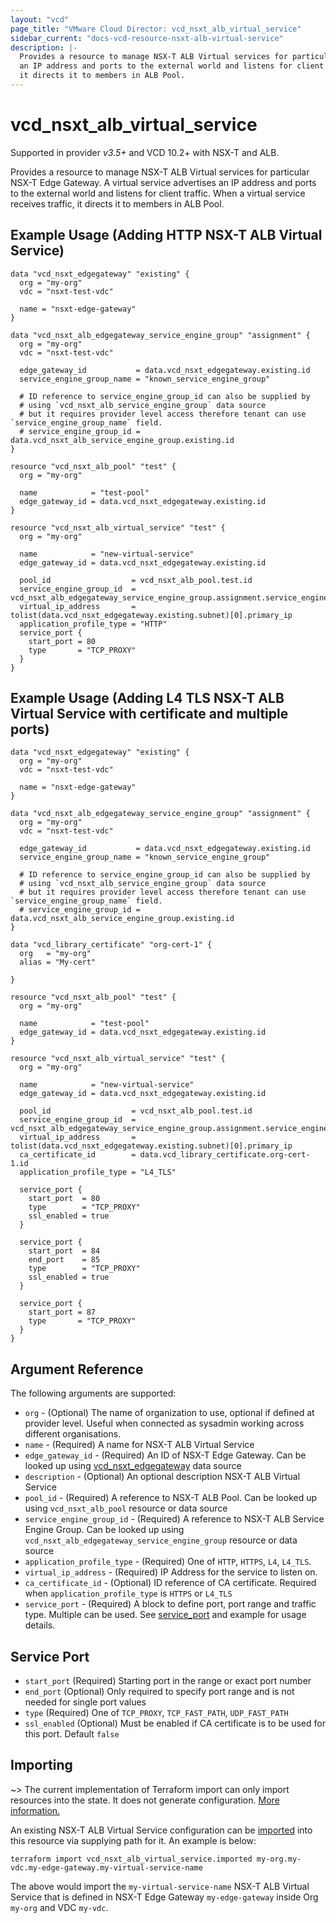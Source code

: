 ```yaml
---
layout: "vcd"
page_title: "VMware Cloud Director: vcd_nsxt_alb_virtual_service"
sidebar_current: "docs-vcd-resource-nsxt-alb-virtual-service"
description: |-
  Provides a resource to manage NSX-T ALB Virtual services for particular NSX-T Edge Gateway. A virtual service advertises
  an IP address and ports to the external world and listens for client traffic. When a virtual service receives traffic,
  it directs it to members in ALB Pool.
---
```


# vcd\_nsxt\_alb\_virtual\_service

Supported in provider *v3.5+* and VCD 10.2+ with NSX-T and ALB.

Provides a resource to manage NSX-T ALB Virtual services for particular NSX-T Edge Gateway. A virtual service advertises
an IP address and ports to the external world and listens for client traffic. When a virtual service receives traffic,
it directs it to members in ALB Pool.

## Example Usage (Adding HTTP NSX-T ALB Virtual Service)
```hcl
data "vcd_nsxt_edgegateway" "existing" {
  org = "my-org"
  vdc = "nsxt-test-vdc"

  name = "nsxt-edge-gateway"
}

data "vcd_nsxt_alb_edgegateway_service_engine_group" "assignment" {
  org = "my-org"
  vdc = "nsxt-test-vdc"

  edge_gateway_id           = data.vcd_nsxt_edgegateway.existing.id
  service_engine_group_name = "known_service_engine_group"

  # ID reference to service_engine_group_id can also be supplied by 
  # using `vcd_nsxt_alb_service_engine_group` data source
  # but it requires provider level access therefore tenant can use `service_engine_group_name` field.
  # service_engine_group_id = data.vcd_nsxt_alb_service_engine_group.existing.id
}

resource "vcd_nsxt_alb_pool" "test" {
  org = "my-org"

  name            = "test-pool"
  edge_gateway_id = data.vcd_nsxt_edgegateway.existing.id
}

resource "vcd_nsxt_alb_virtual_service" "test" {
  org = "my-org"

  name            = "new-virtual-service"
  edge_gateway_id = data.vcd_nsxt_edgegateway.existing.id

  pool_id                  = vcd_nsxt_alb_pool.test.id
  service_engine_group_id  = vcd_nsxt_alb_edgegateway_service_engine_group.assignment.service_engine_group_id
  virtual_ip_address       = tolist(data.vcd_nsxt_edgegateway.existing.subnet)[0].primary_ip
  application_profile_type = "HTTP"
  service_port {
    start_port = 80
    type       = "TCP_PROXY"
  }
}
```

## Example Usage (Adding L4 TLS NSX-T ALB Virtual Service with certificate and multiple ports)
```hcl
data "vcd_nsxt_edgegateway" "existing" {
  org = "my-org"
  vdc = "nsxt-test-vdc"

  name = "nsxt-edge-gateway"
}

data "vcd_nsxt_alb_edgegateway_service_engine_group" "assignment" {
  org = "my-org"
  vdc = "nsxt-test-vdc"

  edge_gateway_id           = data.vcd_nsxt_edgegateway.existing.id
  service_engine_group_name = "known_service_engine_group"

  # ID reference to service_engine_group_id can also be supplied by 
  # using `vcd_nsxt_alb_service_engine_group` data source
  # but it requires provider level access therefore tenant can use `service_engine_group_name` field.
  # service_engine_group_id = data.vcd_nsxt_alb_service_engine_group.existing.id
}

data "vcd_library_certificate" "org-cert-1" {
  org   = "my-org"
  alias = "My-cert"

}

resource "vcd_nsxt_alb_pool" "test" {
  org = "my-org"

  name            = "test-pool"
  edge_gateway_id = data.vcd_nsxt_edgegateway.existing.id
}

resource "vcd_nsxt_alb_virtual_service" "test" {
  org = "my-org"

  name            = "new-virtual-service"
  edge_gateway_id = data.vcd_nsxt_edgegateway.existing.id

  pool_id                  = vcd_nsxt_alb_pool.test.id
  service_engine_group_id  = vcd_nsxt_alb_edgegateway_service_engine_group.assignment.service_engine_group_id
  virtual_ip_address       = tolist(data.vcd_nsxt_edgegateway.existing.subnet)[0].primary_ip
  ca_certificate_id        = data.vcd_library_certificate.org-cert-1.id
  application_profile_type = "L4_TLS"

  service_port {
    start_port  = 80
    type        = "TCP_PROXY"
    ssl_enabled = true
  }

  service_port {
    start_port  = 84
    end_port    = 85
    type        = "TCP_PROXY"
    ssl_enabled = true
  }

  service_port {
    start_port = 87
    type       = "TCP_PROXY"
  }
}
```

## Argument Reference

The following arguments are supported:

* `org` - (Optional) The name of organization to use, optional if defined at provider level. Useful
  when connected as sysadmin working across different organisations.
* `name` - (Required) A name for NSX-T ALB Virtual Service
* `edge_gateway_id` - (Required) An ID of NSX-T Edge Gateway. Can be looked up using
  [vcd_nsxt_edgegateway](/providers/vmware/vcd/latest/docs/data-sources/nsxt_edgegateway) data source
* `description` - (Optional) An optional description NSX-T ALB Virtual Service
* `pool_id` - (Required) A reference to NSX-T ALB Pool. Can be looked up using `vcd_nsxt_alb_pool` resource or data
  source
* `service_engine_group_id` - (Required) A reference to NSX-T ALB Service Engine Group. Can be looked up using
  `vcd_nsxt_alb_edgegateway_service_engine_group` resource or data source
* `application_profile_type` - (Required) One of `HTTP`, `HTTPS`, `L4`, `L4_TLS`. 
* `virtual_ip_address` - (Required) IP Address for the service to listen on.
* `ca_certificate_id` - (Optional) ID reference of CA certificate. Required when `application_profile_type` is `HTTPS`
  or `L4_TLS`
* `service_port` - (Required) A block to define port, port range and traffic type. Multiple can be used. See
  [service_port](#service-port-block) and example for usage details.


<a id="service-port-block"></a>
## Service Port

* `start_port` (Required) Starting port in the range or exact port number
* `end_port` (Optional) Only required to specify port range and is not needed for single port values
* `type` (Required) One of `TCP_PROXY`, `TCP_FAST_PATH`, `UDP_FAST_PATH`
* `ssl_enabled` (Optional) Must be enabled if CA certificate is to be used for this port. Default `false`

## Importing

~> The current implementation of Terraform import can only import resources into the state.
It does not generate configuration. [More information.](https://www.terraform.io/docs/import/)

An existing NSX-T ALB Virtual Service configuration can be [imported][docs-import] into this resource
via supplying path for it. An example is below:

[docs-import]: https://www.terraform.io/docs/import/

```
terraform import vcd_nsxt_alb_virtual_service.imported my-org.my-vdc.my-edge-gateway.my-virtual-service-name
```

The above would import the `my-virtual-service-name` NSX-T ALB Virtual Service that is defined in NSX-T Edge Gateway
`my-edge-gateway` inside Org `my-org` and VDC `my-vdc`.
